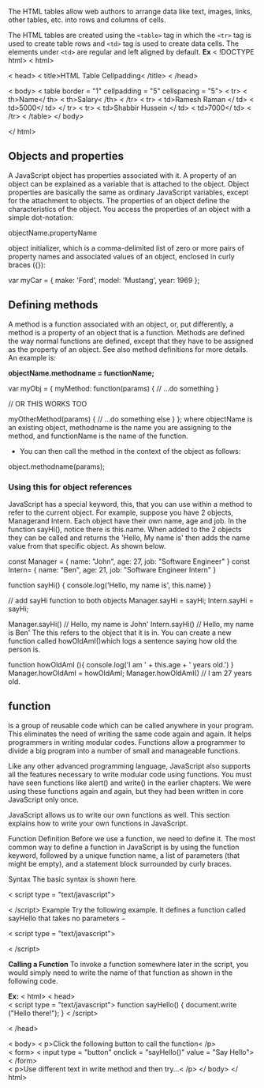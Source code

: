 The HTML tables allow web authors to arrange data like text, images, links, other tables, etc. into rows and columns of cells.

The HTML tables are created using the `<table>` tag in which the `<tr>` tag is used to create table rows and `<td>` tag is used to create data cells. The elements under `<td>` are regular and left aligned by default.
**Ex**
 < !DOCTYPE html>
< html>

   < head>
      < title>HTML Table Cellpadding< /title>
   < /head>
	
   < body>
      < table border = "1" cellpadding = "5" cellspacing = "5">
        < tr>
            < th>Name</ th>
            < th>Salary< /th>
         < /tr>
         < tr>
            < td>Ramesh Raman </ td>
            < td>5000</ td>
         </ tr>
         < tr>
            < td>Shabbir Hussein </ td>
            < td>7000</ td>
         < /tr>
      < /table>
   </ body>
	
</ html> 

## Objects and properties
A JavaScript object has properties associated with it. A property of an object can be explained as a variable that is attached to the object. Object properties are basically the same as ordinary JavaScript variables, except for the attachment to objects. The properties of an object define the characteristics of the object. You access the properties of an object with a simple dot-notation:

objectName.propertyName

object initializer, which is a comma-delimited list of zero or more pairs of property names and associated values of an object, enclosed in curly braces ({}):

var myCar = {
    make: 'Ford',
    model: 'Mustang',
    year: 1969
};


## Defining methods
A method is a function associated with an object, or, put differently, a method is a property of an object that is a function. Methods are defined the way normal functions are defined, except that they have to be assigned as the property of an object. See also method definitions for more details. An example is:

**objectName.methodname = functionName;**

var myObj = {
  myMethod: function(params) {
    // ...do something
  }

  // OR THIS WORKS TOO

  myOtherMethod(params) {
    // ...do something else
  }
};
where objectName is an existing object, methodname is the name you are assigning to the method, and functionName is the name of the function.

- You can then call the method in the context of the object as follows:

object.methodname(params);

### Using this for object references
JavaScript has a special keyword, this, that you can use within a method to refer to the current object. For example, suppose you have 2 objects, Managerand Intern. Each object have their own name, age and job.  In the function sayHi(), notice there is this.name. When added to the 2 objects they can be called and returns the 'Hello, My name is' then adds the name value from that specific object. As shown below. 

const Manager = {
  name: "John",
  age: 27,
  job: "Software Engineer"
}
const Intern= {
  name: "Ben",
  age: 21,
  job: "Software Engineer Intern"
}

function sayHi() {
    console.log('Hello, my name is', this.name)
}

// add sayHi function to both objects
Manager.sayHi = sayHi;
Intern.sayHi = sayHi;

Manager.sayHi() // Hello, my name is John'
Intern.sayHi() // Hello, my name is Ben'
The this refers to the object that it is in. You can create a new function called howOldAmI()which logs a sentence saying how old the person is. 

function howOldAmI (){
  console.log('I am ' + this.age + ' years old.')
}
Manager.howOldAmI = howOldAmI;
Manager.howOldAmI() // I am 27 years old.


 ## function
  is a group of reusable code which can be called anywhere in your program. This eliminates the need of writing the same code again and again. It helps programmers in writing modular codes. Functions allow a programmer to divide a big program into a number of small and manageable functions.

Like any other advanced programming language, JavaScript also supports all the features necessary to write modular code using functions. You must have seen functions like alert() and write() in the earlier chapters. We were using these functions again and again, but they had been written in core JavaScript only once.

JavaScript allows us to write our own functions as well. This section explains how to write your own functions in JavaScript.

Function Definition
Before we use a function, we need to define it. The most common way to define a function in JavaScript is by using the function keyword, followed by a unique function name, a list of parameters (that might be empty), and a statement block surrounded by curly braces.

Syntax
The basic syntax is shown here.

< script type = "text/javascript">
   <!--
      function functionname(parameter-list) {
         statements
      }
   //-->
< /script>
Example
Try the following example. It defines a function called sayHello that takes no parameters −

< script type = "text/javascript">
   <!--
      function sayHello() {
         alert("Hello there");
      }
   //-->
< /script>

**Calling a Function**
To invoke a function somewhere later in the script, you would simply need to write the name of that function as shown in the following code.

**Ex:**
< html>
   < head>   
      < script type = "text/javascript">
         function sayHello() {
            document.write ("Hello there!");
         }
      < /script>
      
   < /head>
   
   < body>
      < p>Click the following button to call the function< /p>      
      < form>
         < input type = "button" onclick = "sayHello()" value = "Say Hello">
      < /form>      
      < p>Use different text in write method and then try...< /p>
   </ body>
</ html>
